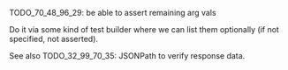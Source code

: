 
TODO_70_48_96_29: be able to assert remaining arg vals

Do it via some kind of test builder where we can list them optionally (if not specified, not asserted).

See also TODO_32_99_70_35: JSONPath to verify response data.

